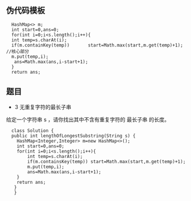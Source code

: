 ## 伪代码模板

      HashMap<> m;
      int start=0,ans=0;
      for(int i=0;i<s.length();i++){
      int temp=s.charAt(i);
      if(m.containKey(temp))       start=Math.max(start,m.get(temp)+1);  //核心部分
      m.put(temp,i);
       ans=Math.max(ans,i-start+1);
      }
      return ans;
## 题目
* 3 无重复字符的最长子串

给定一个字符串 s ，请你找出其中不含有重复字符的 最长子串 的长度。


      class Solution {
      public int lengthOfLongestSubstring(String s) {
        HashMap<Integer,Integer> m=new HashMap<>();
        int start=0,ans=0;
        for(int i=0;i<s.length();i++){
            int temp=s.charAt(i);
            if(m.containsKey(temp)) start=Math.max(start,m.get(temp)+1);
            m.put(temp,i);
            ans=Math.max(ans,i-start+1);
        }
        return ans;
       }
       }
